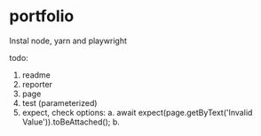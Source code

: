 # portfolio

Instal node, yarn and playwright

todo:
1. readme
2. reporter
3. page
4. test (parameterized)
5. expect, check options:
a. await expect(page.getByText('Invalid Value')).toBeAttached();
b. 

